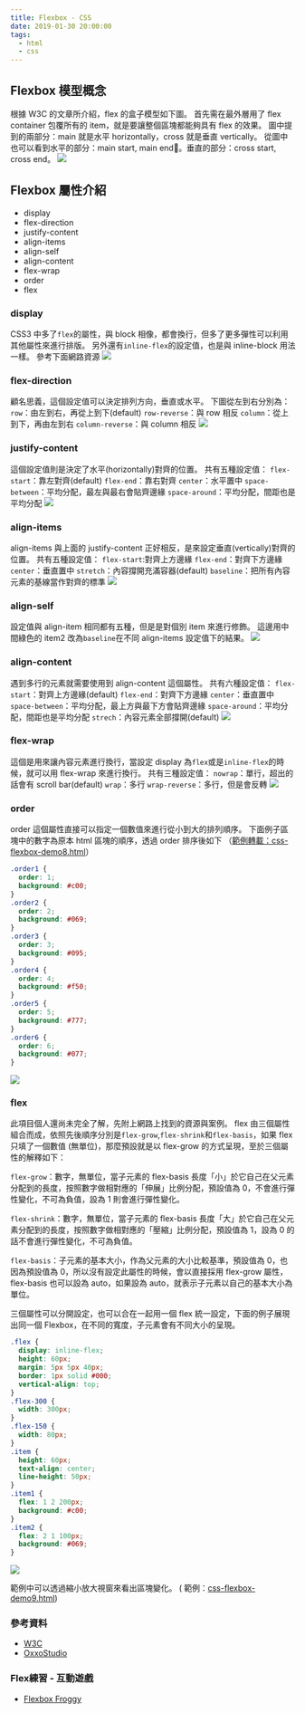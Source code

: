 ```yaml
---
title: Flexbox - CSS
date: 2019-01-30 20:00:00
tags:
  - html
  - css
---
```


## Flexbox 模型概念

根據 W3C 的文章所介紹，flex 的盒子模型如下圖。
首先需在最外層用了 flex container 包覆所有的 item，就是要讓整個區塊都能夠具有 flex 的效果。
圖中提到的兩部分：main 就是水平 horizontally，cross 就是垂直 vertically。
從圖中也可以看到水平的部分：main start, main end。垂直的部分：cross start, cross end。
![](https://i.imgur.com/E11WsHp.png)

## Flexbox 屬性介紹

- display
- flex-direction
- justify-content
- align-items
- align-self
- align-content
- flex-wrap
- order
- flex

### display

CSS3 中多了`flex`的屬性，與 block 相像，都會換行，但多了更多彈性可以利用其他屬性來進行排版。
另外還有`inline-flex`的設定值，也是與 inline-block 用法一樣。
參考下面網路資源
![](https://i.imgur.com/v4rKyUB.png)

### flex-direction

顧名思義，這個設定值可以決定排列方向，垂直或水平。
下圖從左到右分別為：
`row`：由左到右，再從上到下(default)
`row-reverse`：與 row 相反
`column`：從上到下，再由左到右
`column-reverse`：與 column 相反
![](https://i.imgur.com/7NBehvE.png)

### justify-content

這個設定值則是決定了水平(horizontally)對齊的位置。
共有五種設定值：
`flex-start`：靠左對齊(default)
`flex-end`：靠右對齊
`center`：水平置中
`space-between`：平均分配，最左與最右會貼齊邊緣
`space-around`：平均分配，間距也是平均分配
![](https://i.imgur.com/FeNqYTt.png)

### align-items

align-items 與上面的 justify-content 正好相反，是來設定垂直(vertically)對齊的位置。
共有五種設定值：
`flex-start`:對齊上方邊緣
`flex-end`：對齊下方邊緣
`center`：垂直置中
`stretch`：內容撐開充滿容器(default)
`baseline`：把所有內容元素的基線當作對齊的標準
![](https://i.imgur.com/qGAul2R.png)

### align-self

設定值與 align-item 相同都有五種，但是是對個別 item 來進行修飾。
這邊用中間綠色的 item2 改為`baseline`在不同 align-items 設定值下的結果。
![](https://i.imgur.com/3mYb3I4.png)

### align-content

遇到多行的元素就需要使用到 align-content 這個屬性。
共有六種設定值：
`flex-start`：對齊上方邊緣(default)
`flex-end`：對齊下方邊緣
`center`：垂直置中
`space-between`：平均分配，最上方與最下方會貼齊邊緣
`space-around`：平均分配，間距也是平均分配
`strech`：內容元素全部撐開(default)
![](https://i.imgur.com/aW6bdrE.png)

### flex-wrap

這個是用來讓內容元素進行換行，當設定 display 為`flex`或是`inline-flex`的時候，就可以用 flex-wrap 來進行換行。
共有三種設定值：
`nowrap`：單行，超出的話會有 scroll bar(default)
`wrap`：多行
`wrap-reverse`：多行，但是會反轉
![](https://i.imgur.com/P49OjtB.png)

### order

order 這個屬性直接可以指定一個數值來進行從小到大的排列順序。
下面例子區塊中的數字為原本 html 區塊的順序，透過 order 排序後如下
（[範例轉載：css-flexbox-demo8.html](https://www.oxxostudio.tw/demo/201501/css-flexbox-demo8.html)）

```css
.order1 {
  order: 1;
  background: #c00;
}
.order2 {
  order: 2;
  background: #069;
}
.order3 {
  order: 3;
  background: #095;
}
.order4 {
  order: 4;
  background: #f50;
}
.order5 {
  order: 5;
  background: #777;
}
.order6 {
  order: 6;
  background: #077;
}
```

![](https://i.imgur.com/QsPw9GS.png)

### flex

此項目個人還尚未完全了解，先附上網路上找到的資源與案例。
flex 由三個屬性組合而成，依照先後順序分別是`flex-grow`,`flex-shrink`和`flex-basis`，如果 flex 只填了一個數值 (無單位)，那麼預設就是以 flex-grow 的方式呈現，至於三個屬性的解釋如下：

`flex-grow`：數字，無單位，當子元素的 flex-basis 長度「小」於它自己在父元素分配到的長度，按照數字做相對應的「伸展」比例分配，預設值為 0，不會進行彈性變化，不可為負值，設為 1 則會進行彈性變化。

`flex-shrink`：數字，無單位，當子元素的 flex-basis 長度「大」於它自己在父元素分配到的長度，按照數字做相對應的「壓縮」比例分配，預設值為 1，設為 0 的話不會進行彈性變化，不可為負值。

`flex-basis`：子元素的基本大小，作為父元素的大小比較基準，預設值為 0，也因為預設值為 0，所以沒有設定此屬性的時候，會以直接採用 flex-grow 屬性，flex-basis 也可以設為 auto，如果設為 auto，就表示子元素以自己的基本大小為單位。

三個屬性可以分開設定，也可以合在一起用一個 flex 統一設定，下面的例子展現出同一個 Flexbox，在不同的寬度，子元素會有不同大小的呈現。

```css
.flex {
  display: inline-flex;
  height: 60px;
  margin: 5px 5px 40px;
  border: 1px solid #000;
  vertical-align: top;
}
.flex-300 {
  width: 300px;
}
.flex-150 {
  width: 80px;
}
.item {
  height: 60px;
  text-align: center;
  line-height: 50px;
}
.item1 {
  flex: 1 2 200px;
  background: #c00;
}
.item2 {
  flex: 2 1 100px;
  background: #069;
}
```

![](https://i.imgur.com/eG8Xg6N.png)

範例中可以透過縮小放大視窗來看出區塊變化。
( 範例：[css-flexbox-demo9.html](https://www.oxxostudio.tw/demo/201501/css-flexbox-demo9.html))

### 參考資料
- [W3C](https://www.w3.org/TR/css-flexbox-1/#box-model)
- [OxxoStudio](https://www.oxxostudio.tw/articles/201501/css-flexbox.html)

### Flex練習 - 互動遊戲
- [Flexbox Froggy](https://flexboxfroggy.com/#zh-tw)